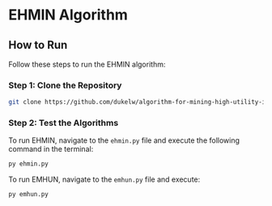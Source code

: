 # EHMIN Algorithm

## How to Run

Follow these steps to run the EHMIN algorithm:

### Step 1: Clone the Repository
```sh
git clone https://github.com/dukelw/algorithm-for-mining-high-utility-itemsets-from-unstable-negative-profit-databases.git
```

### Step 2: Test the Algorithms

To run EHMIN, navigate to the `ehmin.py` file and execute the following command in the terminal:
```sh
py ehmin.py
```

To run EMHUN, navigate to the `emhun.py` file and execute:
```sh
py emhun.py
```

